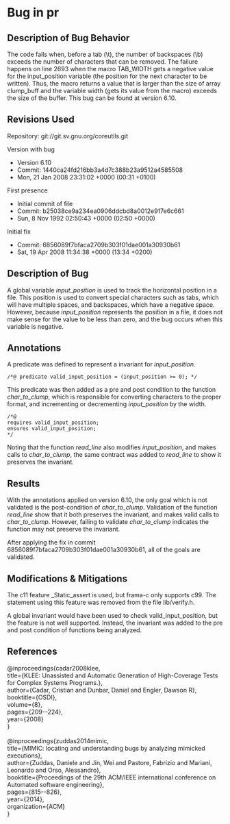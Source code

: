 # Bug in pr

## Description of Bug Behavior

The code fails when, before a tab (\t), the number of backspaces (\b) exceeds the number of characters that can be removed. The failure happens on line 2693 when the macro TAB_WIDTH gets a negative value for the input_position variable (the position for the next character to be written). Thus, the macro returns a value that is larger than the size of array clump_buff and the variable width (gets its value from the macro) exceeds the size of the buffer. This bug can be found at version 6.10.

## Revisions Used

Repository: git://git.sv.gnu.org/coreutils.git

Version with bug
   * Version 6.10
   * Commit: 1440ca24fd216bb3a4d7c388b23a9512a4585508
   * Mon, 21 Jan 2008 23:31:02 +0000 (00:31 +0100)
   
First presence
   * Initial commit of file
   * Commit: b25038ce9a234ea0906ddcbd8a0012e917e6c661
   * Sun, 8 Nov 1992 02:50:43 +0000 (02:50 +0000)
   
Initial fix
   * Commit: 6856089f7bfaca2709b303f01dae001a30930b61
   * Sat, 19 Apr 2008 11:34:38 +0000 (13:34 +0200)
   
## Description of Bug

A global variable _input_position_ is used to track the horizontal position in a file. This position is used to convert special characters such as tabs, which will have multiple spaces, and backspaces, which have a negative space. However, because <em>input_position </em>represents the position in a file, it does not make sense for the value to be less than zero, and the bug occurs when this variable is negative.

## Annotations

A predicate was defined to represent a invariant for _input_position_.

```
/*@ predicate valid_input_position = (input_position >= 0); */
```

This predicate was then added as a pre and post condition to the function _char_to_clump_, which is responsible for converting characters to the proper format, and incrementing or decrementing _input_position_ by the width.

```
/*@
requires valid_input_position; 
ensures valid_input_position;
*/
```

Noting that the function _read_line_ also modifies _input_position_, and makes calls to _char_to_clump_, the same contract was added to _read_line_ to show it preserves the invariant.

## Results

With the annotations applied on version 6.10, the only goal which is not validated is the post-condition of _char_to_clump_. Validation of the function _read_line_ show that it both preserves the invariant, and makes valid calls to _char_to_clump_. However, failing to validate _char_to_clump_ indicates the function may not preserve the invariant.

After applying the fix in commit 6856089f7bfaca2709b303f01dae001a30930b61, all of the goals are validated.

## Modifications & Mitigations

The c11 feature _Static_assert is used, but frama-c only supports c99. The statement using this feature was removed from the file lib/verify.h.

A global invariant would have been used to check valid_input_position, but the feature is not well supported. Instead, the invariant was added to the pre and post condition of functions being analyzed.

## References

@inproceedings{cadar2008klee, <br /> title={KLEE: Unassisted and Automatic Generation of High-Coverage Tests for Complex Systems Programs.}, <br /> author={Cadar, Cristian and Dunbar, Daniel and Engler, Dawson R}, <br /> booktitle={OSDI}, <br /> volume={8}, <br /> pages={209--224}, <br /> year={2008} <br /> } <br /> <br /> @inproceedings{zuddas2014mimic, <br /> title={MIMIC: locating and understanding bugs by analyzing mimicked executions}, <br /> author={Zuddas, Daniele and Jin, Wei and Pastore, Fabrizio and Mariani, Leonardo and Orso, Alessandro}, <br /> booktitle={Proceedings of the 29th ACM/IEEE international conference on Automated software engineering}, <br /> pages={815--826}, <br /> year={2014}, <br /> organization={ACM} <br /> }
